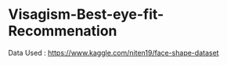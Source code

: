 # Visagism-Best-eye-fit-Recommenation
Data Used : https://www.kaggle.com/niten19/face-shape-dataset
